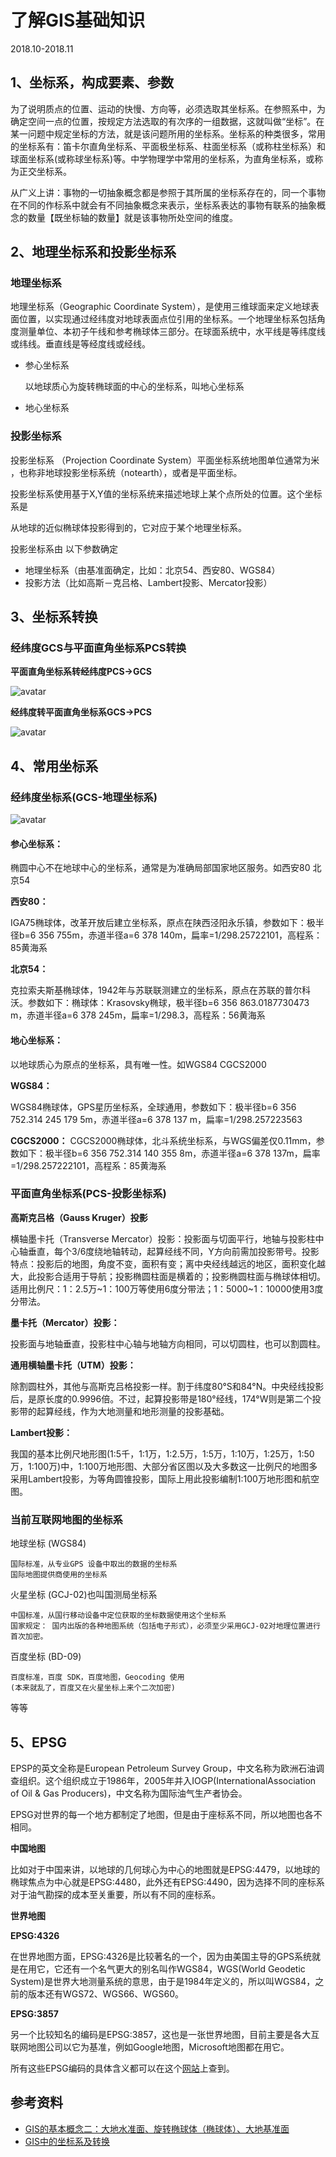 # 了解GIS基础知识
2018.10-2018.11

## 1、坐标系，构成要素、参数

为了说明质点的位置、运动的快慢、方向等，必须选取其坐标系。在参照系中，为确定空间一点的位置，按规定方法选取的有次序的一组数据，这就叫做“坐标”。在某一问题中规定坐标的方法，就是该问题所用的坐标系。坐标系的种类很多，常用的坐标系有：笛卡尔直角坐标系、平面极坐标系、柱面坐标系（或称柱坐标系）和球面坐标系(或称球坐标系)等。中学物理学中常用的坐标系，为直角坐标系，或称为正交坐标系。

从广义上讲：事物的一切抽象概念都是参照于其所属的坐标系存在的，同一个事物在不同的作标系中就会有不同抽象概念来表示，坐标系表达的事物有联系的抽象概念的数量【既坐标轴的数量】就是该事物所处空间的维度。

## 2、地理坐标系和投影坐标系
 
### 地理坐标系
地理坐标系（Geographic Coordinate System），是使用三维球面来定义地球表面位置，以实现通过经纬度对地球表面点位引用的坐标系。一个地理坐标系包括角度测量单位、本初子午线和参考椭球体三部分。在球面系统中，水平线是等纬度线或纬线。垂直线是等经度线或经线。
- 参心坐标系 
    
    以地球质心为旋转椭球面的中心的坐标系，叫地心坐标系
    
- 地心坐标系

### 投影坐标系
投影坐标系 （Projection Coordinate System）平面坐标系统地图单位通常为米 ，也称非地球投影坐标系统（notearth），或者是平面坐标。

投影坐标系使用基于X,Y值的坐标系统来描述地球上某个点所处的位置。这个坐标系是

从地球的近似椭球体投影得到的，它对应于某个地理坐标系。

投影坐标系由 以下参数确定
- 地理坐标系（由基准面确定，比如：北京54、西安80、WGS84）
- 投影方法（比如高斯－克吕格、Lambert投影、Mercator投影）

## 3、坐标系转换
### 经纬度GCS与平面直角坐标系PCS转换
**平面直角坐标系转经纬度PCS->GCS**

![avatar](img/pcs2gcs.jpg)

**经纬度转平面直角坐标系GCS->PCS**

![avatar](img/gcs2pcs.jpg)

## 4、常用坐标系
### 经纬度坐标系(GCS-地理坐标系)
![avatar](img/gcs.png)


#### 参心坐标系：

椭圆中心不在地球中心的坐标系，通常是为准确局部国家地区服务。如西安80 北京54        

**西安80：** 

IGA75椭球体，改革开放后建立坐标系，原点在陕西泾阳永乐镇，参数如下：极半径b=6 356 755m，赤道半径a=6 378 140m，扁率=1/298.25722101，高程系：85黄海系

**北京54：**

克拉索夫斯基椭球体，1942年与苏联联测建立的坐标系，原点在苏联的普尔科沃。参数如下：椭球体：Krasovsky椭球，极半径b=6 356 863.0187730473 m，赤道半径a=6 378 245m，扁率=1/298.3，高程系：56黄海系

#### 地心坐标系：

以地球质心为原点的坐标系，具有唯一性。如WGS84 CGCS2000

**WGS84：**

WGS84椭球体，GPS星历坐标系，全球通用，参数如下：极半径b=6 356 752.314 245 179 5m，赤道半径a=6 378 137 m，扁率=1/298.257223563

**CGCS2000：**
CGCS2000椭球体，北斗系统坐标系，与WGS偏差仅0.11mm，参数如下：极半径b=6 356 752.314 140 355 8m，赤道半径a=6 378 137m，扁率=1/298.257222101，高程系：85黄海系


### 平面直角坐标系(PCS-投影坐标系)

**高斯克吕格（Gauss Kruger）投影** 

横轴墨卡托（Transverse Mercator）投影：投影面与切面平行，地轴与投影柱中心轴垂直，每个3/6度绕地轴转动，起算经线不同，Y方向前需加投影带号。投影特点：投影后的地图，角度不变，面积有变；离中央经线越远的地区，面积变化越大，此投影合适用于导航；投影椭圆柱面是横着的；投影椭圆柱面与椭球体相切。适用比例尺：1：2.5万~1：100万等使用6度分带法；1：5000~1：10000使用3度分带法。

**墨卡托（Mercator）投影：** 

投影面与地轴垂直，投影柱中心轴与地轴方向相同，可以切圆柱，也可以割圆柱。

**通用横轴墨卡托（UTM）投影：**

除割圆柱外，其他与高斯克吕格投影一样。割于纬度80°S和84°N。中央经线投影后，是原长度的0.9996倍。不过，起算投影带是180°经线，174°W则是第二个投影带的起算经线，作为大地测量和地形测量的投影基础。

**Lambert投影：**

我国的基本比例尺地形图(1:5千，1:1万，1:2.5万，1:5万，1:10万，1:25万，1:50万，1:100万)中，1:100万地形图、大部分省区图以及大多数这一比例尺的地图多采用Lambert投影，为等角圆锥投影，国际上用此投影编制1∶100万地形图和航空图。


### 当前互联网地图的坐标系
地球坐标 (WGS84)

    国际标准，从专业GPS 设备中取出的数据的坐标系
    国际地图提供商使用的坐标系

火星坐标 (GCJ-02)也叫国测局坐标系

    中国标准，从国行移动设备中定位获取的坐标数据使用这个坐标系
    国家规定： 国内出版的各种地图系统（包括电子形式），必须至少采用GCJ-02对地理位置进行首次加密。

百度坐标 (BD-09)

    百度标准，百度 SDK，百度地图，Geocoding 使用
    (本来就乱了，百度又在火星坐标上来个二次加密)
等等

## 5、EPSG
EPSP的英文全称是European Petroleum Survey Group，中文名称为欧洲石油调查组织。这个组织成立于1986年，2005年并入IOGP(InternationalAssociation of Oil & Gas Producers)，中文名称为国际油气生产者协会。

EPSG对世界的每一个地方都制定了地图，但是由于座标系不同，所以地图也各不相同。

**中国地图**

比如对于中国来讲，以地球的几何球心为中心的地图就是EPSG:4479，以地球的椭球焦点为中心就是EPSG:4480，此外还有EPSG:4490，因为选择不同的座标系对于油气勘探的成本至关重要，所以有不同的座标系。

**世界地图**

**EPSG:4326**

在世界地图方面，EPSG:4326是比较著名的一个，因为由美国主导的GPS系统就是在用它，它还有一个名气更大的别名叫作WGS84，WGS(World Geodetic System)是世界大地测量系统的意思，由于是1984年定义的，所以叫WGS84，之前的版本还有WGS72、WGS66、WGS60。

**EPSG:3857**

另一个比较知名的编码是EPSG:3857，这也是一张世界地图，目前主要是各大互联网地图公司以它为基准，例如Google地图，Microsoft地图都在用它。

所有这些EPSG编码的具体含义都可以在这个[网站](https://link.zhihu.com/?target=https%3A//epsg.io/)上查到。

				
				
## 参考资料
- [GIS的基本概念二：大地水准面、旋转椭球体（椭球体）、大地基准面](https://blog.csdn.net/kehongyong/article/details/16916825)				
- [GIS中的坐标系及转换](https://blog.csdn.net/weixin_42078760/article/details/80902529?utm_source=blogxgwz3)				


